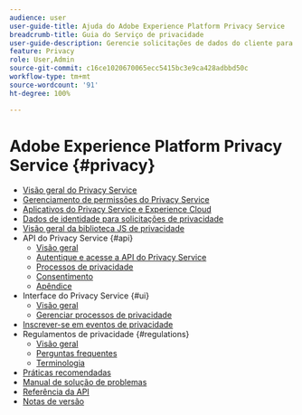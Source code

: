 ```yaml
---
audience: user
user-guide-title: Ajuda do Adobe Experience Platform Privacy Service
breadcrumb-title: Guia do Serviço de privacidade
user-guide-description: Gerencie solicitações de dados do cliente para cumprir com as normas legais de privacidade, como o GDPR e o CCPA.
feature: Privacy
role: User,Admin
source-git-commit: c16ce1020670065ecc5415bc3e9ca428adbbd50c
workflow-type: tm+mt
source-wordcount: '91'
ht-degree: 100%

---
```



# Adobe Experience Platform Privacy Service {#privacy}

* [Visão geral do Privacy Service](./home.md)
* [Gerenciamento de permissões do Privacy Service](./permissions.md)
* [Aplicativos do Privacy Service e Experience Cloud](./experience-cloud-apps.md)
* [Dados de identidade para solicitações de privacidade](./identity-data.md)
* [Visão geral da biblioteca JS de privacidade](./js-library.md)
* API do Privacy Service {#api}
   * [Visão geral](./api/overview.md)
   * [Autentique e acesse a API do Privacy Service](./api/getting-started.md)
   * [Processos de privacidade](./api/privacy-jobs.md)
   * [Consentimento](./api/consent.md)
   * [Apêndice](./api/appendix.md)
* Interface do Privacy Service {#ui}
   * [Visão geral](./ui/overview.md)
   * [Gerenciar processos de privacidade](./ui/user-guide.md)
* [Inscrever-se em eventos de privacidade](./privacy-events.md)
* Regulamentos de privacidade {#regulations}
   * [Visão geral](./regulations/overview.md)
   * [Perguntas frequentes](./regulations/faq.md)
   * [Terminologia](./regulations/terminology.md)
* [Práticas recomendadas](./best-practices.md)
* [Manual de solução de problemas](./troubleshooting-guide.md)
* [Referência da API](https://www.adobe.io/experience-platform-apis/references/privacy-service/)
* [Notas de versão](./release-notes.md)
